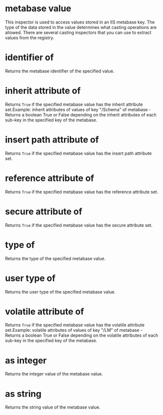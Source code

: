 # metabase value

This inspector is used to access values stored in an IIS metabase key. The type of the data stored in the value determines what casting operations are allowed. There are several casting inspectors that you can use to extract values from the registry.

# identifier of <metabase value>

Returns the metabase identifier of the specified value.

# inherit attribute of <metabase value>

Returns `True` if the specified metabase value has the inherit attribute set.Example: inherit attributes of values of key &quot;/Schema&quot; of metabase - Returns a boolean True or False depending on the inherit attributes of each sub-key in the specified key of the metabase.

# insert path attribute of <metabase value>

Returns `True` if the specified metabase value has the insert path attribute set.

# reference attribute of <metabase value>

Returns `True` if the specified metabase value has the reference attribute set.

# secure attribute of <metabase value>

Returns `True` if the specified metabase value has the secure attribute set.

# type of <metabase value>

Returns the type of the specified metabase value.

# user type of <metabase value>

Returns the user type of the specified metabase value.

# volatile attribute of <metabase value>

Returns `True` if the specified metabase value has the volatile attribute set.Example: volatile attributes of values of key &quot;/LM&quot; of metabase - Returns a boolean True or False depending on the volatile attributes of each sub-key in the specified key of the metabase.

# <metabase value> as integer

Returns the integer value of the metabase value.

# <metabase value> as string

Returns the string value of the metabase value.
